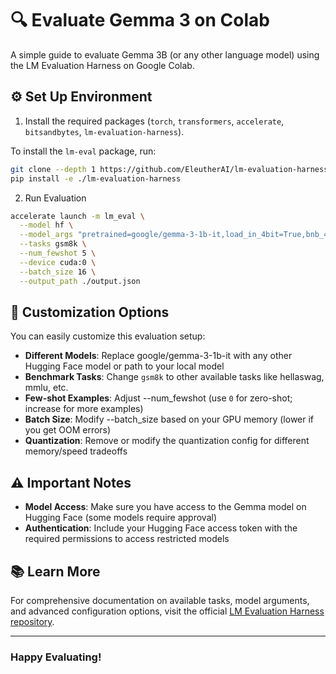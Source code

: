# 🔍 Evaluate Gemma 3 on Colab

A simple guide to evaluate Gemma 3B (or any other language model) using the LM Evaluation Harness on Google Colab.

## ⚙️ Set Up Environment

1. Install the required packages (`torch`, `transformers`, `accelerate`, `bitsandbytes`, `lm-evaluation-harness`).

To install the `lm-eval` package, run:

```bash
git clone --depth 1 https://github.com/EleutherAI/lm-evaluation-harness
pip install -e ./lm-evaluation-harness
```
2. Run Evaluation

```bash
accelerate launch -m lm_eval \
  --model hf \
  --model_args "pretrained=google/gemma-3-1b-it,load_in_4bit=True,bnb_4bit_compute_dtype=bfloat16" \
  --tasks gsm8k \
  --num_fewshot 5 \
  --device cuda:0 \
  --batch_size 16 \
  --output_path ./output.json
```

## 🔧 Customization Options
You can easily customize this evaluation setup:

- **Different Models**: Replace google/gemma-3-1b-it with any other Hugging Face model or path to your local model
- **Benchmark Tasks**: Change `gsm8k` to other available tasks like hellaswag, mmlu, etc.
- **Few-shot Examples**: Adjust --num_fewshot (use `0` for zero-shot; increase for more examples)
- **Batch Size**: Modify --batch_size based on your GPU memory (lower if you get OOM errors)
- **Quantization**: Remove or modify the quantization config for different memory/speed tradeoffs

## ⚠️ Important Notes

- **Model Access**: Make sure you have access to the Gemma model on Hugging Face (some models require approval)
- **Authentication**: Include your Hugging Face access token with the required permissions to access restricted models

## 📚 Learn More
For comprehensive documentation on available tasks, model arguments, and advanced configuration options, visit the official [LM Evaluation Harness repository](https://github.com/EleutherAI/lm-evaluation-harness).

---

### Happy Evaluating!
